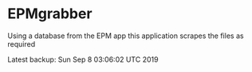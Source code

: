 # EPMgrabber
Using a database from the EPM app this application scrapes the files as required


Latest backup: Sun Sep 8 03:06:02 UTC 2019
